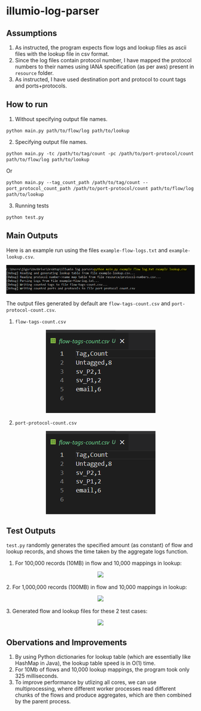 # illumio-log-parser

## Assumptions
1. As instructed, the program expects flow logs and lookup files as ascii files with the lookup file in csv format.
2. Since the log files contain protocol number, I have mapped the protocol numbers to their names using IANA specification (as per aws) present in ```resource``` folder.
3. As instructed, I have used destination port and protocol to count tags and ports+protocols.

## How to run
1. Without specifying output file names.  
  ```
  python main.py path/to/flow/log path/to/lookup
  ```
2. Specifying output file names.  
  ```
  python main.py -tc /path/to/tag/count -pc /path/to/port-protocol/count path/to/flow/log path/to/lookup
  ```
  Or  
  ```
  python main.py --tag_count_path /path/to/tag/count --port_protocol_count_path /path/to/port-protocol/count path/to/flow/log path/to/lookup
  ```
3. Running tests 
```
python test.py
```
## Main Outputs
Here is an example run using the files ``example-flow-logs.txt`` and ``example-lookup.csv``.

<p align="center">
  <img src="https://github.com/drone911/illumio-log-parser/blob/main/img/example-run.PNG?raw=true" />
</p>

The output files generated by default are ```flow-tags-count.csv``` and ```port-protocol-count.csv```.
1. ```flow-tags-count.csv```

<p align="center">
  <img src="https://github.com/drone911/illumio-log-parser/blob/main/img/flow-tags-count.PNG?raw=true" />
</p>

2. ```port-protocol-count.csv```

<p align="center">
  <img src="https://github.com/drone911/illumio-log-parser/blob/main/img/flow-tags-count.PNG?raw=true" />
</p>

## Test Outputs
```test.py``` randomly generates the specified amount (as constant) of flow and lookup records, and shows the time taken by the aggregate logs function.  
1. For 100,000 records (10MB) in flow and 10,000 mappings in lookup:
<p align="center">
  <img src="https://github.com/drone911/illumio-log-parser/blob/main/img/test-output-100000-flow-10000-lookups.PNG?raw=true" />
</p>
2. For 1,000,000 records (100MB) in flow and 10,000 mappings in lookup:
<p align="center">
  <img src="https://github.com/drone911/illumio-log-parser/blob/main/img/test-output-1000000-flow-10000-lookups.PNG?raw=true" />
</p>
3. Generated flow and lookup files for these 2 test cases:
<p align="center">
  <img src="https://github.com/drone911/illumio-log-parser/blob/main/img/test-file-sizes.PNG?raw=true" />
</p>

## Obervations and Improvements
1. By using Python dictionaries for lookup table (which are essentially like HashMap in Java), the lookup table speed is in O(1) time.
2. For 10Mb of flows and 10,000 lookup mappings, the program took only 325 milliseconds.
3. To improve performance by utlizing all cores, we can use multiprocessing, where different worker processes read different chunks of the flows and produce aggregates, which are then combined by the parent process.
